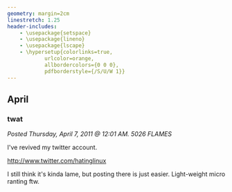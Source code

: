 ```yaml
---
geometry: margin=2cm
linestretch: 1.25
header-includes:
    - \usepackage{setspace}
    - \usepackage{lineno}
    - \usepackage{lscape}
    - \hypersetup{colorlinks=true,
            urlcolor=orange,
            allbordercolors={0 0 0},
            pdfborderstyle={/S/U/W 1}}
---
```

## April
### twat

[//p136]: # (https://web.archive.org/web/20171012233917/http://linuxhaters.blogspot.com/2011/04/twat.html)

*Posted Thursday, April 7, 2011 @ 12:01 AM. 5026 FLAMES*

I've revived my twitter account.

http://www.twitter.com/hatinglinux

I still think it's kinda lame, but posting there is just easier. Light-weight micro ranting ftw.
